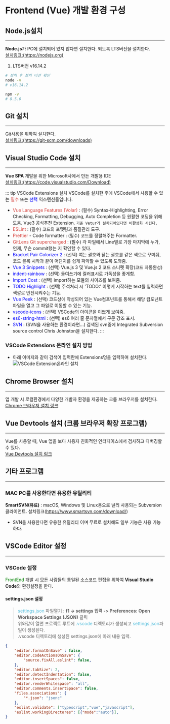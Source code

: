 # Frontend (Vue) 개발 환경 구성

## Node.js설치
---
**Node.js**가 PC에 설치되어 있지 않다면 설치한다. 되도록 LTS버전을 설치한다.  
[설치링크:(https://nodejs.org)](https://nodejs.org)  

1. LTS버전 v16.14.2
<!-- 3. 환경변수 설정 (설정 > 시스템 > 정보 > 고급시스템설정 > 환경변수)
4. 환경변수에서 시스템변수의 Path를 ‘새로만들기’ 누르고 zip파일 압축 해제한 폴더 경로를 입력한다.
5. 정확하게는 node.exe파일이 있는 폴더의 경로를 지정 해주면 된다. -->
```sh
# 설치 후 설치 버전 확인
node -v
# v16.14.2

npm -v
# 8.5.0
```

## Git 설치
---
Git사용을 위하여 설치한다.  
[설치링크:(https://git-scm.com/downloads)](https://git-scm.com/downloads) 


## Visual Studio Code 설치
---
**Vue SPA** 개발을 위한 Microsoft사에서 만든 개발용 IDE  
[설치링크:(https://code.visualstudio.com/Download)](https://code.visualstudio.com/Download)

::: tip VSCode Extensions 설치
VSCode를 설치한 후에 VSCode에서 사용할 수 있는 <span style="color:#d53f3a">필수</span> 또는 <span style="color:blue">선택</span> 익스텐션들입니다.
* <span style="color:#d53f3a">Vue Language Features (Volar)</span> : (필수) Syntax-Highlighting, Error Checking, Formatting, Debugging, Auto Completion 등 원활한 코딩을 위해 도움.
  Vue3 공식추천 Extension. `기존 Vetur가 설치되어있다면 비활성화 시킨다.`
* <span style="color:#d53f3a">ESLint</span> : (필수) 코드의 포맷팅과 품질관리 도구.
* <span style="color:#d53f3a">Prettier</span> - Code formatter : (필수) 코드를 정렬해주는 Formatter.
* <span style="color:#d53f3a">GitLens Git supercharged</span> : (필수) 각 파일에서 Line별로 가장 마지막에 누가, 언제, 무슨 commit했는 지 확인할 수 있다.
* <span style="color:blue">Bracket Pair Colorizer 2</span> : (선택) 여는 괄호와 닫는 괄호를 같은 색으로 꾸며줘, 코드 블록 시작과 끝이 어딘지를 쉽게 파악할 수 있도록 도와줌.
* <span style="color:blue">Vue 3 Snippets</span> : (선택) Vue.js 3 및 Vue.js 2 코드 스니펫 확장(코드 자동완성)
* <span style="color:blue">indent-rainbow</span> : (선택) 들여쓰기에 컬러표시로 가독성을 좋게함.
* <span style="color:blue">Import Cost</span> : (선택) import하는 모듈의 사이즈를 보여줌.
* <span style="color:blue">TODO Highlight</span> : (선택) 주석처리 시 'TODO:' 이렇게 시작하는 text를 입력하면 색깔로 반전시켜주는 기능.
* <span style="color:blue">Vue Peek</span> : (선택) 코드상에 작성되어 있는 Vue컴포넌트를 통해서 해당 컴포넌트 파일을 열고 그 파일로 이동할 수 있는 기능.
* <span style="color:blue">vscode-icons</span> : (선택) VSCode의 아이콘을 이쁘게 보여줌.
* <span style="color:blue">es6-string-html</span> : (선택) es6 여러 줄 문자열에서 구문 강조 표시.
* <span style="color:blue">SVN</span> : (SVN을 사용하는 환경이라면...) 검색된 svn중에 Integrated Subversion source control Chris Johnston을 설치한다.
:::

### VSCode Extensions 온라인 설치 방법
* 아래 이미지와 같이 검색어 입력란에 Extensions명을 입력하여 설치한다.
![VSCode Extension온라인 설치](/assets/image/vscode_et01.png)


## Chrome Browser 설치
---
앱 개발 시 로컬환경에서 다양한 개발자 환경을 제공하는 크롬 브라우저를 설치한다.  
[Chrome 브라우저 설치 링크](https://www.google.co.kr/chrome/?brand=QCDH&gclid=CjwKCAiA8bqOBhANEiwA-sIlN8GC9kFUJffeeF2Ybz1S6hHu3fWQl0lz3T22w26Iuy6bV53q9KBqexoCYGwQAvD_BwE&gclsrc=aw.ds)


## Vue Devtools 설치 (크롬 브라우저 확장 프로그램)
---
Vue를 사용할 때, Vue 앱을 보다 사용자 친화적인 인터페이스에서 검사하고 디버깅할 수 있다.  
[Vue Devtools 설치 링크](https://chrome.google.com/webstore/detail/vuejs-devtools/nhdogjmejiglipccpnnnanhbledajbpd)


## 기타 프로그램
---
### MAC PC를 사용한다면 유용한 유틸리티
**SmartSVN(유료)** : macOS, Windows 및 Linux용으로 널리 사용되는 Subversion 클라이언트.
설치링크(https://www.smartsvn.com/download/)
* SVN을 사용한다면 유용한 유틸리티 이며 무료로 설치해도 일부 기능은 사용 가능하다.


## VSCode Editor 설정
---
### VSCode 설정
<span style="color:green">FrontEnd</span> 개발 시 모든 사람들의 통일된 소스코드 편집을 위하여 **Visual Studio Code**의 환경설정을 한다.
#### settings.json 설정
> <span style="color:#5bc0de">settings.json</span> 파일열기 : **f1 -> settings 입력 -> Preferences: Open Workspace Settings (JSON)** 클릭  
> 위와같이 열면 프로젝트 루트에 <span style="color:#5bc0de">.vscode</span> 디렉토리가 생성되고 <span style="color:#5bc0de">settings.json</span>파일이 생성된다.    
> .vscode 디렉토리에 생성된 settings.json에 아래 내용 입력.
```json
{
	"editor.formatOnSave" : false,
	"editor.codeActionsOnSave": {
		"source.fixAll.eslint": false,
	},
	"editor.tabSize": 2,
	"editor.detectIndentation": false,
	"editor.insertSpaces": false,
	"editor.renderWhitespace": "all",
	"editor.comments.insertSpace": false,
	"files.associations": {
		"*.json": "jsonc"
	},
	"eslint.validate": ["typescript","vue","javascript"],
	"eslint.workingDirectores": [{"mode":"auto"}],
}
```